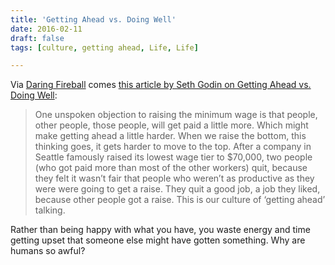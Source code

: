 ```yaml
---
title: 'Getting Ahead vs. Doing Well'
date: 2016-02-11
draft: false
tags: [culture, getting ahead, Life, Life]

---
```


Via [Daring Fireball](http://daringfireball.net/linked/2016/02/09/godin-doing-well) comes [this article by Seth Godin on Getting Ahead vs. Doing Well](http://sethgodin.typepad.com/seths_blog/2016/01/getting-ahead-vs-doing-well.html):

> One unspoken objection to raising the minimum wage is that people, other people, those people, will get paid a little more. Which might make getting ahead a little harder. When we raise the bottom, this thinking goes, it gets harder to move to the top. After a company in Seattle famously raised its lowest wage tier to $70,000, two people (who got paid more than most of the other workers) quit, because they felt it wasn’t fair that people who weren’t as productive as they were were going to get a raise. They quit a good job, a job they liked, because other people got a raise. This is our culture of ‘getting ahead’ talking.

Rather than being happy with what you have, you waste energy and time getting upset that someone else might have gotten something. Why are humans so awful?